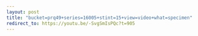 ```yaml
---
layout: post
title: "bucket=prq49+series=16005+stint=15+view=video+what=specimen"
redirect_to: https://youtu.be/-SvgSmIsPQc?t=905
---
```

